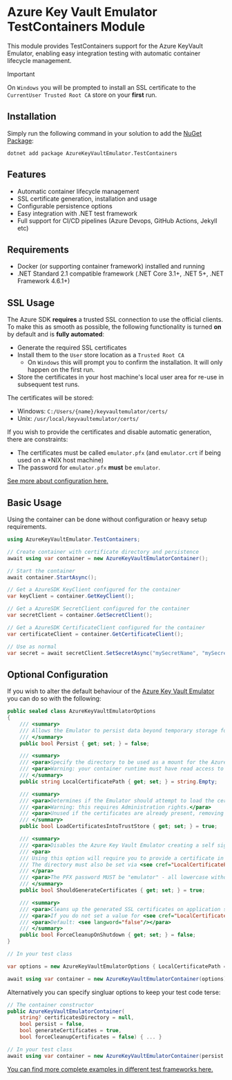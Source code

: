 # Azure Key Vault Emulator TestContainers Module

This module provides TestContainers support for the Azure KeyVault Emulator, enabling easy integration testing with automatic container lifecycle management.

> [!IMPORTANT]
> On `Windows` you will be prompted to install an SSL certificate to the `CurrentUser Trusted Root CA` store on your **first** run.

## Installation

Simply run the following command in your solution to add the [NuGet Package](https://www.nuget.org/packages/AzureKeyVaultEmulator.TestContainers):

```
dotnet add package AzureKeyVaultEmulator.TestContainers
```

## Features

- Automatic container lifecycle management
- SSL certificate generation, installation and usage
- Configurable persistence options
- Easy integration with .NET test framework
- Full support for CI/CD pipelines (Azure Devops, GitHub Actions, Jekyll etc)

## Requirements

- Docker (or supporting container framework) installed and running
- .NET Standard 2.1 compatible framework (.NET Core 3.1+, .NET 5+, .NET Framework 4.6.1+)

## SSL Usage

The Azure SDK **requires** a trusted SSL connection to use the official clients. To make this as smooth as possible, the following functionality is turned **on** by default and is **fully automated**:

- Generate the required SSL certificates
- Install them to the `User` store location as a `Trusted Root CA`
    - On `Windows` this will prompt you to confirm the installation. It will only happen on the first run.
- Store the certificates in your host machine's local user area for re-use in subsequent test runs.

The certificates will be stored:

- Windows: `C:/Users/{name}/keyvaultemulator/certs/`
- Unix: `/usr/local/keyvaultemulator/certs/`

If you wish to provide the certificates and disable automatic generation, there are constraints:

- The certificates must be called `emulator.pfx` (and `emulator.crt` if being used on a *NIX host machine)
- The password for `emulator.pfx` **must** be `emulator`.

[See more about configuration here.](#optional-configuration)

## Basic Usage

Using the container can be done without configuration or heavy setup requirements.

```csharp
using AzureKeyVaultEmulator.TestContainers;

// Create container with certificate directory and persistence
await using var container = new AzureKeyVaultEmulatorContainer();

// Start the container
await container.StartAsync();

// Get a AzureSDK KeyClient configured for the container
var keyClient = container.GetKeyClient();

// Get a AzureSDK SecretClient configured for the container
var secretClient = container.GetSecretClient();

// Get a AzureSDK CertificateClient configured for the container
var certificateClient = container.GetCertificateClient();

// Use as normal
var secret = await secretClient.SetSecretAsync("mySecretName", "mySecretValue");
```

## Optional Configuration

If you wish to alter the default behaviour of the [Azure Key Vault Emulator](https://github.com/james-gould/azure-keyvault-emulator) you can do so with the following:

```csharp
public sealed class AzureKeyVaultEmulatorOptions
{
    /// <summary>
    /// Allows the Emulator to persist data beyond temporary storage for multi-session use.
    /// </summary>
    public bool Persist { get; set; } = false;

    /// <summary>
    /// <para>Specify the directory to be used as a mount for the Azure Key Vault Emulator.</para>
    /// <para>Warning: your container runtime must have read access to this directory.</para>
    /// </summary>
    public string LocalCertificatePath { get; set; } = string.Empty;

    /// <summary>
    /// <para>Determines if the Emulator should attempt to load the certificates into the host machine's trust store.</para>
    /// <para>Warning: this requires Administration rights.</para>
    /// <para>Unused if the certificates are already present, removing the administration privilege requirement.</para>
    /// </summary>
    public bool LoadCertificatesIntoTrustStore { get; set; } = true;

    /// <summary>
    /// <para>Disables the Azure Key Vault Emulator creating a self signed SSL certificate for you at runtime.</para>
    /// <para>
    /// Using this option will require you to provide a certificate in PFX (and optionally a CRT) format within the same directory.
    /// The directory must also be set via <see cref="LocalCertificatePath"/>.
    /// </para>
    /// <para>The PFX password MUST be "emulator" - all lowercase without the double quotes. This limitation is being looked into.</para>
    /// </summary>
    public bool ShouldGenerateCertificates { get; set; } = true;

    /// <summary>
    /// <para>Cleans up the generated SSL certificates on application shutdown.</para>
    /// <para>If you do not set a value for <see cref="LocalCertificatePath"/>, the default local user directory will be used for your OS.</para>
    /// <para>Default: <see langword="false"/></para>
    /// </summary>
    public bool ForceCleanupOnShutdown { get; set; } = false;
}

// In your test class

var options = new AzureKeyVaultEmulatorOptions { LocalCertificatePath = "my/custom/path/for/ssl/certs" };

await using var container = new AzureKeyVaultEmulatorContainer(options);
```

Alternatively you can specify singluar options to keep your test code terse:

```csharp
// The container constructor
public AzureKeyVaultEmulatorContainer(
    string? certificatesDirectory = null,
    bool persist = false,
    bool generateCertificates = true,
    bool forceCleanupCertificates = false) { ... }

// In your test class
await using var container = new AzureKeyVaultEmulatorContainer(persist: true);
```

[You can find more complete examples in different test frameworks here.](./EXAMPLES.md)
